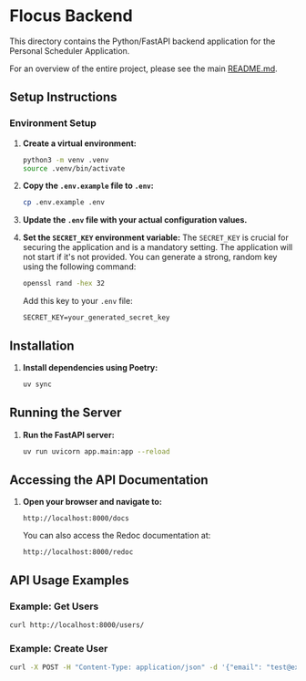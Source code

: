 # Flocus Backend

This directory contains the Python/FastAPI backend application for the Personal Scheduler Application.

For an overview of the entire project, please see the main [README.md](../README.md:1).

## Setup Instructions

### Environment Setup

1.  **Create a virtual environment:**

    ```bash
    python3 -m venv .venv
    source .venv/bin/activate
    ```
2.  **Copy the `.env.example` file to `.env`:**

    ```bash
    cp .env.example .env
    ```
3.  **Update the `.env` file with your actual configuration values.**

4.  **Set the `SECRET_KEY` environment variable:**
    The `SECRET_KEY` is crucial for securing the application and is a mandatory setting. The application will not start if it's not provided.
    You can generate a strong, random key using the following command:
    ```bash
    openssl rand -hex 32
    ```
    Add this key to your `.env` file:
    ```
    SECRET_KEY=your_generated_secret_key
    ```
## Installation

1.  **Install dependencies using Poetry:**

    ```bash
    uv sync
    ```

## Running the Server

1.  **Run the FastAPI server:**

    ```bash
    uv run uvicorn app.main:app --reload
    ```

## Accessing the API Documentation

1.  **Open your browser and navigate to:**

    ```
    http://localhost:8000/docs
    ```
    You can also access the Redoc documentation at:

    ```
    http://localhost:8000/redoc
    ```

## API Usage Examples

### Example: Get Users

```bash
curl http://localhost:8000/users/
```

### Example: Create User

```bash
curl -X POST -H "Content-Type: application/json" -d '{"email": "test@example.com", "first_name": "Test", "last_name": "User"}' http://localhost:8000/users/
